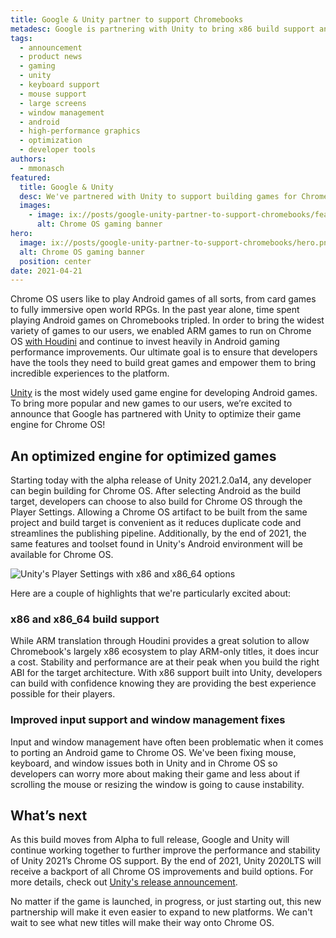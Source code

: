 ```yaml
---
title: Google & Unity partner to support Chromebooks
metadesc: Google is partnering with Unity to bring x86 build support and input and windowing improvements starting in Unity 2021.2.0a14.
tags:
  - announcement
  - product news
  - gaming
  - unity
  - keyboard support
  - mouse support
  - large screens
  - window management
  - android
  - high-performance graphics
  - optimization
  - developer tools
authors:
  - mmonasch
featured:
  title: Google & Unity
  desc: We've partnered with Unity to support building games for Chromebooks
  images:
    - image: ix://posts/google-unity-partner-to-support-chromebooks/featured.png
      alt: Chrome OS gaming banner
hero:
  image: ix://posts/google-unity-partner-to-support-chromebooks/hero.png
  alt: Chrome OS gaming banner
  position: center
date: 2021-04-21
---
```


Chrome OS users like to play Android games of all sorts, from card games to fully immersive open world RPGs. In the past year alone, time spent playing Android games on Chromebooks tripled. In order to bring the widest variety of games to our users, we enabled ARM games to run on Chrome OS [with Houdini](/{{locale.code}}/games/optimizing-games-publishing) and continue to invest heavily in Android gaming performance improvements. Our ultimate goal is to ensure that developers have the tools they need to build great games and empower them to bring incredible experiences to the platform.

[Unity](https://unity.com/) is the most widely used game engine for developing Android games. To bring more popular and new games to our users, we’re excited to announce that Google has partnered with Unity to optimize their game engine for Chrome OS!

## An optimized engine for optimized games

Starting today with the alpha release of Unity 2021.2.0a14, any developer can begin building for Chrome OS. After selecting Android as the build target, developers can choose to also build for Chrome OS through the Player Settings. Allowing a Chrome OS artifact to be built from the same project and build target is convenient as it reduces duplicate code and streamlines the publishing pipeline. Additionally, by the end of 2021, the same features and toolset found in Unity's Android environment will be available for Chrome OS.

![Unity's Player Settings with x86 and x86_64 options](ix://posts/google-unity-partner-to-support-chromebooks/unity-x86-support.png)

Here are a couple of highlights that we're particularly excited about:

### x86 and x86_64 build support

While ARM translation through Houdini provides a great solution to allow Chromebook's largely x86 ecosystem to play ARM-only titles, it does incur a cost. Stability and performance are at their peak when you build the right ABI for the target architecture. With x86 support built into Unity, developers can build with confidence knowing they are providing the best experience possible for their players.

### Improved input support and window management fixes

Input and window management have often been problematic when it comes to porting an Android game to Chrome OS. We've been fixing mouse, keyboard, and window issues both in Unity and in Chrome OS so developers can worry more about making their game and less about if scrolling the mouse or resizing the window is going to cause instability.

## What’s next

As this build moves from Alpha to full release, Google and Unity will continue working together to further improve the performance and stability of Unity 2021’s Chrome OS support. By the end of 2021, Unity 2020LTS will receive a backport of all Chrome OS improvements and build options. For more details, check out [Unity's release announcement](https://forum.unity.com/threads/google-chrome-os-support-is-now-available-as-of-2021-2-0a14.1096996/).

No matter if the game is launched, in progress, or just starting out, this new partnership will make it even easier to expand to new platforms. We can't wait to see what new titles will make their way onto Chrome OS.
